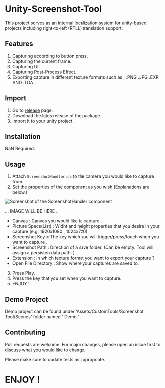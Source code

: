 # Unity-Screenshot-Tool

This project serves as an internal localization system for unity-based projects including right-to-left (RTLL) translation support.

## Features
1. Capturing according to button press.
2. Capturing the current frame.
3. Capturing UI.
4. Capturing Post-Process Effect.
5. Exporting capture in different texture formats such as ; .PNG .JPG .EXR AND .TGA .


## Import

1. Go to [release](https://github.com/ertanturan/Unity-Screenshot-Tool/releases) page.
2. Download the lates release of the package.
3. Import it to your unity project.

## Installation

NaN Required.

## Usage

1. Attach `ScreenshotHandler.cs` to the camera you would like to capture from.
2. Set the properties of the component as you wish (Explanations are below.)



![Screenshot of the ScreenshotHandler component](https://prnt.sc/qjy0sh)

... IMAGE WILL BE HERE ..

* Canvas : Canvas you would like to capture .
* Picture Specs(List) :  Widht and height properties that you desire in your capture (e.g. 1920x1080 , 1024x720)
* Screenshot Key = The key which you will trigger/press/touch when you want to capture .
* Screenshot Path : Direction of a save folder. (Can be empty. Tool will assign a persisten data path. )
* Extension : In which texture format you want to export your capture ?
* Open File Directory : Show where your captures are saved to.

3. Press Play.
4. Press the key that you set when you want to capture.
5. ENJOY !.

## Demo Project

Demo project can be found under 'Assets/CustomTools/Screenshot Tool/Scenes' folder named ' Demo '

## Contributing
Pull requests are welcome. For major changes, please open an issue first to discuss what you would like to change.

Please make sure to update tests as appropriate.


# ENJOY !
